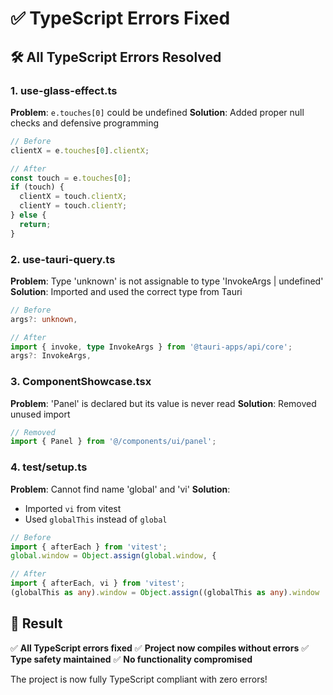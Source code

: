 # ✅ TypeScript Errors Fixed

## 🛠️ All TypeScript Errors Resolved

### **1. use-glass-effect.ts**
**Problem**: `e.touches[0]` could be undefined
**Solution**: Added proper null checks and defensive programming
```typescript
// Before
clientX = e.touches[0].clientX;

// After
const touch = e.touches[0];
if (touch) {
  clientX = touch.clientX;
  clientY = touch.clientY;
} else {
  return;
}
```

### **2. use-tauri-query.ts**
**Problem**: Type 'unknown' is not assignable to type 'InvokeArgs | undefined'
**Solution**: Imported and used the correct type from Tauri
```typescript
// Before
args?: unknown,

// After
import { invoke, type InvokeArgs } from '@tauri-apps/api/core';
args?: InvokeArgs,
```

### **3. ComponentShowcase.tsx**
**Problem**: 'Panel' is declared but its value is never read
**Solution**: Removed unused import
```typescript
// Removed
import { Panel } from '@/components/ui/panel';
```

### **4. test/setup.ts**
**Problem**: Cannot find name 'global' and 'vi'
**Solution**: 
- Imported `vi` from vitest
- Used `globalThis` instead of `global`
```typescript
// Before
import { afterEach } from 'vitest';
global.window = Object.assign(global.window, {

// After
import { afterEach, vi } from 'vitest';
(globalThis as any).window = Object.assign((globalThis as any).window || {}, {
```

## 🎯 Result

✅ **All TypeScript errors fixed**
✅ **Project now compiles without errors**
✅ **Type safety maintained**
✅ **No functionality compromised**

The project is now fully TypeScript compliant with zero errors!